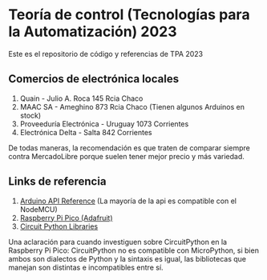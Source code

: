 # Teoría de control (Tecnologías para la Automatización) 2023

Este es el repositorio de código y referencias de TPA 2023

## Comercios de electrónica locales

1. Quain - Julio A. Roca 145 Rcia Chaco
2. MAAC SA - Ameghino 873 Rcia Chaco (Tienen algunos Arduinos en stock)
3. Proveeduría Electrónica - Uruguay 1073 Corrientes
4. Electrónica Delta - Salta 842 Corrientes

De todas maneras, la recomendación es que traten de comparar siempre contra MercadoLibre porque suelen tener mejor precio y más variedad.

## Links de referencia

1. [Arduino API Reference](https://www.arduino.cc/reference/en/) (La mayoría de la api es compatible con el NodeMCU)
1. [Raspberry Pi Pico (Adafruit)](https://learn.adafruit.com/getting-started-with-raspberry-pi-pico-circuitpython)
1. [Circuit Python Libraries](https://circuitpython.org/libraries)

Una aclaración para cuando investiguen sobre CircuitPython en la Raspberry Pi Pico: CircuitPython no es compatible con MicroPython, si bien ambos son dialectos de Python y la sintaxis es igual, las bibliotecas que manejan son distintas e incompatibles entre sí.
